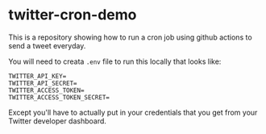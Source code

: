 # twitter-cron-demo

This is a repository showing how to run a cron job using github actions to send a tweet everyday.

You will need to creata `.env` file to run this locally that looks like:

```
TWITTER_API_KEY=
TWITTER_API_SECRET=
TWITTER_ACCESS_TOKEN=
TWITTER_ACCESS_TOKEN_SECRET=
```

Except you'll have to actually put in your credentials that you get from your Twitter developer dashboard.

